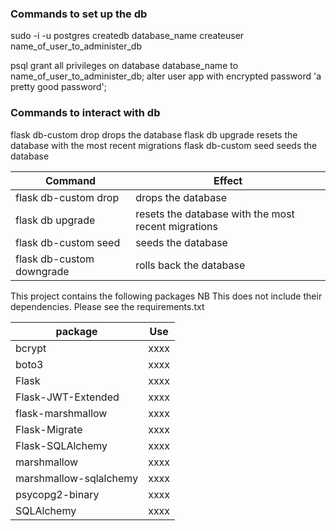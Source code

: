 ### Commands to set up the db

sudo -i -u postgres
createdb database_name
createuser name_of_user_to_administer_db

psql
grant all privileges on database database_name to name_of_user_to_administer_db;
alter user app with encrypted password 'a pretty good password';

### Commands to interact with db

flask db-custom drop drops the database
flask db upgrade resets the database with the most recent migrations
flask db-custom seed seeds the database

| Command                   | Effect                                              |
| ------------------------- | --------------------------------------------------- |
| flask db-custom drop      | drops the database                                  |
| flask db upgrade          | resets the database with the most recent migrations |
| flask db-custom seed      | seeds the database                                  |
| flask db-custom downgrade | rolls back the database                             |

This project contains the following packages
NB This does not include their dependencies. Please see the requirements.txt

| package                | Use  |
| ---------------------- | ---- |
| bcrypt                 | xxxx |
| boto3                  | xxxx |
| Flask                  | xxxx |
| Flask-JWT-Extended     | xxxx |
| flask-marshmallow      | xxxx |
| Flask-Migrate          | xxxx |
| Flask-SQLAlchemy       | xxxx |
| marshmallow            | xxxx |
| marshmallow-sqlalchemy | xxxx |
| psycopg2-binary        | xxxx |
| SQLAlchemy             | xxxx |
